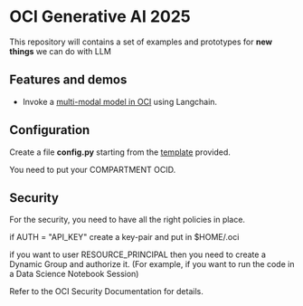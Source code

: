 # OCI Generative AI 2025
This repository will contains  a set of examples and prototypes for **new things** we can do with LLM

## Features and demos
* Invoke a [multi-modal model in OCI](https://github.com/luigisaetta/oci_genai2025/blob/main/test_multimodal01.py) using Langchain.


## Configuration
Create a file **config.py** starting from the [template](https://github.com/luigisaetta/oci_genai2025/blob/main/config_template.py) provided.

You need to put your COMPARTMENT OCID.

## Security
For the security, you need to have all the right policies in place.

if AUTH = "API_KEY" create a key-pair and put in $HOME/.oci

if you want to user RESOURCE_PRINCIPAL then you need to create a Dynamic Group and authorize it.
(For example, if you want to run the code in a Data Science Notebook Session)

Refer to the OCI Security Documentation for details.


